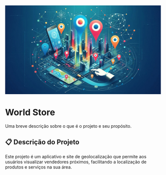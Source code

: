 <img src="walpaperGEO.jpeg"></img>
# World Store

Uma breve descrição sobre o que é o projeto e seu propósito.

## 📋 Descrição do Projeto

Este projeto é um aplicativo e site de geolocalização que permite aos usuários visualizar vendedores próximos, facilitando a localização de produtos e serviços na sua área.
